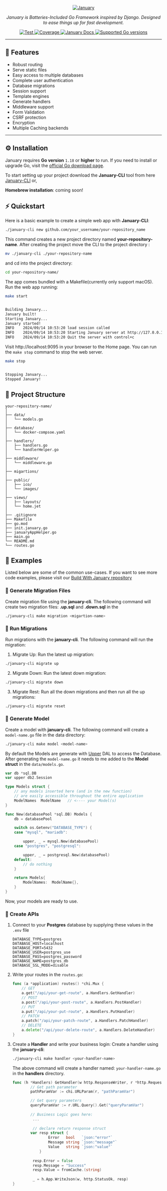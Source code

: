 <p align="center">
  <a href=""><img src="https://github.com/akshanshgusain/january/blob/master/media/logo_dark.png?raw=true" alt="January"></a>
</p>
<p align="center">
    <em>January is Batteries-Included Go Framework inspired by Django. Designed to ease things up for fast development.</em>
</p>

<p align="center">
<a href="https://github.com/fastapi/fastapi/actions?query=workflow%3ATest+event%3Apush+branch%3Amaster" target="_blank">
    <img src="https://github.com/fastapi/fastapi/workflows/Test/badge.svg?event=push&branch=master" alt="Test">
</a>
<a href="https://coverage-badge.samuelcolvin.workers.dev/redirect/fastapi/fastapi" target="_blank">
    <img src="https://coverage-badge.samuelcolvin.workers.dev/fastapi/fastapi.svg" alt="Coverage">
</a>
<a href="">
    <img src="https://img.shields.io/badge/january-docs-blue" alt="January Docs">
</a>
<a href="https://pypi.org/project/fastapi" target="_blank">
    <img src="https://img.shields.io/github/go-mod/go-version/akshanshgusain/january" alt="Supported Go versions">
</a>
</p>

---

## 🎯 Features

* Robust routing
* Serve static files
* Easy access to multiple databases
* Complete user authentication
* Database migrations
* Session support
* Template engines
* Generate handlers
* Middleware support
* Form Validation
* CSRF protection
* Encryption
* Multiple Caching backends

---

## ⚙️ Installation

January requires **Go version** `1.18` or **higher** to run. If you need to install or upgrade Go, visit the [official Go download page](https://go.dev/dl/). 

To start setting up your project download the **January-CLI** tool
from here [January-CLI](https://github.com/akshanshgusain/january-cli)
or,

**Homebrew installation**: coming soon!


## ⚡️ Quickstart

Here is  a basic example to create a simple web app with **January-CLI**:
```bash
./january-cli new github.com/your_username/your-repository_name
```
This command creates a new project directory named **your-repository-name**.
After creating the project move the CLI to the project directory :

```bash
mv ./january-cli ./your-repository-name
```
and cd into the project directory:
```bash
cd your-repository-name/
```
The app comes bundled with a Makefile(currently only support macOS). Run the web app running:
```bash
make start


Building January...
January built!
Starting January...
January started!
INFO	2024/09/14 10:53:20 load session called
INFO	2024/09/14 10:53:20 Starting January server at http://127.0.0.1:9095/
INFO	2024/09/14 10:53:20 Quit the server with control+c
```
Visit http://localhost:9095 in your browser to the Home page. You can run the `make stop` command to stop the web server.

```bash
make stop


Stopping January...
Stopped January!
```


## 🏢️ Project Structure

```console
your-repository-name/
│
├── data/
│   └── models.go
│
├── database/
│   └── docker-compsoe.yaml
│
├── handlers/
│   ├── handlers.go
│   └── handlerHelper.go
│
├── middleware/
│   └── middleware.go
│
├── migartions/
│
├── public/
│   ├── ico/
│   └── images/
│
├── views/
│   ├── layouts/
│   └── home.jet
│
├── .gitignore
├── Makefile
├── go.mod
├── init.january.go
├── januaryAppHelper.go
├── main.go
└── README.md
└── routes.go
```


## 👀 Examples

Listed below are some of the common use-cases. If you want to see more code examples, please visit our [Build With January repository](https://github.com/gofiber/recipes)

### 📖 **Generate Migration Files**

Create migration file using the **january-cli**. The following command will create two migration files: **<migration-name>.up.sql** and **<migration-name>.down.sql** in the 
```bash
./january-cli make migration <migartion-name>
```

### 📖 **Run Migrations**

Run migrations with the **january-cli**. The following command will run the migration:
1. Migrate Up: Run the latest up migration:
```bash
./january-cli migrate up
```
2. Migrate Down: Run the latest down migration:
```bash
./january-cli migrate down
```
3. Migrate Rest: Run all the down migrations and then run all the up migrations:
```bash
./january-cli migrate reset
```

### 📖 **Generate Model**

Create a model with **january-cli**. The following command will create a `model-name.go` file in the data directory: 
```bash
./january-cli make model <model-name>
```
By default the Models are generate with [Upper](https://upper.io/v4/) DAL to access the Database. After generating the `model-name.go` it needs to me added to the **Model struct** in the `data/models.go`.
```Go
var db *sql.DB
var upper db2.Session

type Models struct {
	// any models inserted here (and in the new function)
	// are easily accessible throughout the entire application
	ModelNames  ModelName   // <---- your Model(s)
}

func New(databasePool *sql.DB) Models {
	db = databasePool

	switch os.Getenv("DATABASE_TYPE") {
	case "mysql", "mariadb":

		upper, _ = mysql.New(databasePool)
	case "postgres", "postgresql":

		upper, _ = postgresql.New(databasePool)
	default:
		// do nothing
	}

	return Models{
        ModelNames:  ModelName{},
	}
}
```
Now, your models are ready to use.


### 📖 **Create APIs**

1. Connect to your **Postgres** database by supplying these values in the `.env` file

    ```.dotenv
    DATABASE_TYPE=postgres
    DATABASE_HOST=localhost
    DATABASE_PORT=5432
    DATABASE_USER=postgres_use
    DATABASE_PASS=postgres_password
    DATABASE_NAME=postgres_db
    DATABASE_SSL_MODE=disable
    ```
2. Write your routes in the `routes.go`:
    ```Go
   func (a *application) routes() *chi.Mux {
        // GET
        a.get("/api/your-get-route", a.Handlers.GetHandler)
        // POST
        a.post("/api/your-post-route", a.Handlers.PostHandler)
        // PUT
        a.put("/api/your-put-route", a.Handlers.PutHandler)
        // PATCH
        a.patch("/api/your-patch-route", a.Handlers.PatchHandler)
        // DELETE
        a.delete("/api/your-delete-route", a.Handlers.DeleteHandler)
   }
    ```
3. Create a **Handler** and write your business login:
    Create a handler using the **january-cli**: 
    ```bash
   ./january-cli make handler <your-handler-name>
    ```
   The above command will create a handler named: `your-handler-name.go` in the **handlers** directory.
    ```Go
   func (h *Handlers) GetHandler(w http.ResponseWriter, r *http.Request) {
            // Get path parameter
            pathParamVar := chi.URLParam(r, "pathParamVar")

            // Get query parameters
            queryParamVar := r.URL.Query().Get("queryParamVar")
            
            // Business Logic goes here:
             ...
      
             // declare return response struct
            var resp struct {
                    Error   bool   `json:"error"`
                    Message string `json:"message"`
                    Value   string `json:"value"`
                }
				   
             resp.Error = false
             resp.Message = "Success"
             resp.Value = fromCache.(string)
       
             _ = h.App.WriteJson(w, http.StatusOk, resp)
   } 
    ```